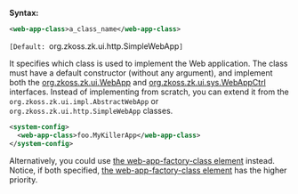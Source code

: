 **Syntax:**

```xml
<web-app-class>a_class_name</web-app-class>
```

`[Default: `org.zkoss.zk.ui.http.SimpleWebApp`]`

It specifies which class is used to implement the Web application. The
class must have a default constructor (without any argument), and
implement both the
[org.zkoss.zk.ui.WebApp](https://www.zkoss.org/javadoc/latest/zk/org/zkoss/zk/ui/WebApp.html) and
[org.zkoss.zk.ui.sys.WebAppCtrl](https://www.zkoss.org/javadoc/latest/zk/org/zkoss/zk/ui/sys/WebAppCtrl.html)
interfaces. Instead of implementing from scratch, you can extend it from
the `org.zkoss.zk.ui.impl.AbstractWebApp` or
`org.zkoss.zk.ui.http.SimpleWebApp` classes.

```xml
<system-config>
  <web-app-class>foo.MyKillerApp</web-app-class>
</system-config>
```

Alternatively, you could use [the web-app-factory-class element]({{site.baseurl}}/zk_config_ref/the_web_app_factory_class_element)
instead. Notice, if both specified, [the web-app-factory-class element]({{site.baseurl}}/zk_config_ref/the_web_app_factory_class_element)
has the higher priority.


